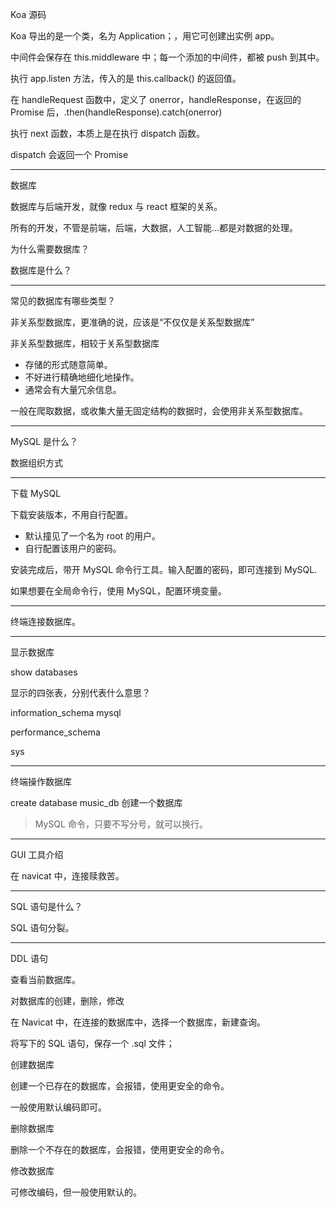 Koa 源码

Koa 导出的是一个类，名为 Application；，用它可创建出实例 app。

中间件会保存在 this.middleware 中；每一个添加的中间件，都被 push 到其中。

执行 app.listen 方法，传入的是 this.callback() 的返回值。

在 handleRequest 函数中，定义了 onerror，handleResponse，在返回的 Promise 后，.then(handleResponse).catch(onerror)

执行 next 函数，本质上是在执行 dispatch 函数。

dispatch 会返回一个 Promise

---

数据库

数据库与后端开发，就像 redux 与 react 框架的关系。

所有的开发，不管是前端，后端，大数据，人工智能...都是对数据的处理。

为什么需要数据库？

数据库是什么？

---

常见的数据库有哪些类型？

非关系型数据库，更准确的说，应该是“不仅仅是关系型数据库”

非关系型数据库，相较于关系型数据库

- 存储的形式随意简单。
- 不好进行精确地细化地操作。
- 通常会有大量冗余信息。

一般在爬取数据，或收集大量无固定结构的数据时，会使用非关系型数据库。

---

MySQL 是什么？

数据组织方式

---

下载 MySQL

下载安装版本，不用自行配置。

- 默认撞见了一个名为 root 的用户。
- 自行配置该用户的密码。

安装完成后，带开 MySQL 命令行工具。输入配置的密码，即可连接到 MySQL.

如果想要在全局命令行，使用 MySQL，配置环境变量。

---

终端连接数据库。

---

显示数据库

show databases

显示的四张表，分别代表什么意思？

information_schema 
mysql 

performance_schema 

sys

---

终端操作数据库

create database music_db 创建一个数据库

> MySQL 命令，只要不写分号，就可以换行。

---

GUI 工具介绍

在 navicat 中，连接赎救苦。

---

SQL 语句是什么？

SQL 语句分裂。

---

DDL 语句

查看当前数据库。

对数据库的创建，删除，修改

在 Navicat 中，在连接的数据库中，选择一个数据库，新建查询。

将写下的 SQL 语句，保存一个 .sql 文件；



创建数据库

创建一个已存在的数据库，会报错，使用更安全的命令。

一般使用默认编码即可。



删除数据库

删除一个不存在的数据库，会报错，使用更安全的命令。



修改数据库

可修改编码，但一般使用默认的。

